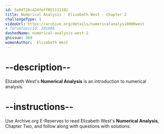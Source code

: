 ```yaml
---
id: 5a9d726c424feff051111102
title: Numerical Analysis - Elizabeth West - Chapter 2
challengeType: 1
videoUrl: https://archive.org/details/numericalanalysi0000west
# forumTopicId: 301086
dashedName: numerical-analysis-west-2
ghissue: 369
womenAuthor:  Elizabeth West
---
```


# --description--

Elizabeth West's __Numerical Analysis__ is an introduction to numerical analysis.

# --instructions--

Use Archive.org E-Reserves to read Elizabeth West's __Numerical Analysis__, Chapter Two, and follow along with questions with solutions. 